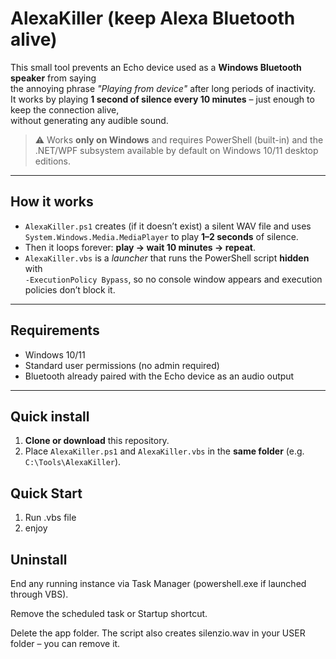 # AlexaKiller (keep Alexa Bluetooth alive)

This small tool prevents an Echo device used as a **Windows Bluetooth speaker** from saying  
the annoying phrase *"Playing from device"* after long periods of inactivity.  
It works by playing **1 second of silence every 10 minutes** – just enough to keep the connection alive,  
without generating any audible sound.

> ⚠️ Works **only on Windows** and requires PowerShell (built-in) and the .NET/WPF subsystem available by default on Windows 10/11 desktop editions.

---

## How it works

- `AlexaKiller.ps1` creates (if it doesn’t exist) a silent WAV file and uses  
  `System.Windows.Media.MediaPlayer` to play **1–2 seconds** of silence.
- Then it loops forever: **play → wait 10 minutes → repeat**.
- `AlexaKiller.vbs` is a *launcher* that runs the PowerShell script **hidden** with  
  `-ExecutionPolicy Bypass`, so no console window appears and execution policies don’t block it.

---

## Requirements

- Windows 10/11
- Standard user permissions (no admin required)
- Bluetooth already paired with the Echo device as an audio output

---

## Quick install

1. **Clone or download** this repository.
2. Place `AlexaKiller.ps1` and `AlexaKiller.vbs` in the **same folder** (e.g. `C:\Tools\AlexaKiller`).

## Quick Start

1. Run .vbs file
2. enjoy

## Uninstall

End any running instance via Task Manager (powershell.exe if launched through VBS).

Remove the scheduled task or Startup shortcut.

Delete the app folder. The script also creates silenzio.wav in your USER folder – you can remove it.
